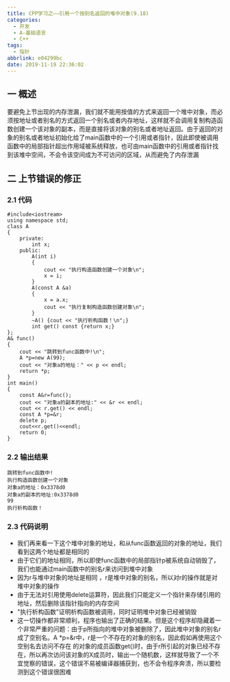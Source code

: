 ```yaml
---
title: CPP学习之——引用一个按别名返回的堆中对象(9.18)
categories:
  - 开发
  - A-基础语言
  - C++
tags:
  - 指针
abbrlink: e04299bc
date: 2019-11-19 22:36:02
---
```

## 一 概述

要避免上节出现的内存泄漏，我们就不能用按值的方式来返回一个堆中对象，而必须按地址或者别名的方式返回一个别名或者内存地址，这样就不会调用复制构造函数创建一个该对象的副本，而是直接将该对象的别名或者地址返回。<!--more-->由于返回的对象的别名或者地址初始化给了main函数中的一个引用或者指针，因此即使被调用函数中的局部指针超出作用域被系统释放，也可由main函数中的引用或者指针找到该堆中空间，不会令该空间成为不可访问的区域，从而避免了内存泄漏  

## 二 上节错误的修正

### 2.1 代码

```
#include<iostream>
using namespace std;
class A 
{
	private:
		int x;
	public:
		A(int i) 
		{
			cout << "执行构造函数创建一个对象\n";
			x = i;
		}
		A(const A &a) 
		{
			x = a.x;
			cout << "执行复制构造函数创建对象\n";
		}
		~A() {cout << "执行析构函数！\n";}
		int get() const {return x;}
};
A& func() 
{
	cout << "跳转到func函数中!\n";
	A *p=new A(99);
	cout << "对象a的地址：" << p << endl;
	return *p;
}
int main() 
{
	const A&r=func();
	cout << "对象a的副本的地址:" << &r << endl;
	cout << r.get() << endl;
	const A *p=&r;
	delete p;
	cout<<r.get()<<endl;
	return 0;
}
```

### 2.2 输出结果

```
跳转到func函数中!
执行构造函数创建一个对象
对象a的地址：0x3378d0
对象a的副本的地址:0x3378d0
99
执行析构函数！
```

### 2.3 代码说明

* 我们再来看一下这个堆中对象的地址，和从func函数返回的对象的地址，我们看到这两个地址都是相同的
* 由于它们的地址相同，所以即使func函数中的局部指针p被系统自动销毁了，我们也能通过main函数中的别名r来访问到堆中对象
* 因为r与堆中对象的地址是相同 ，r是堆中对象的别名，所以对r的操作就是对堆中对象的操作
* 由于无法对引用使用delete运算符，因此我们只能定义一个指针来存储引用的地址，然后删除该指针指向的内存空间
* "执行析构函数"证明析构函数被调用，同时证明堆中对象已经被销毁
* 这一切操作都非常顺利，程序也输出了正确的结果。但是这个程序却隐藏着一个非常严重的问题：由于p所指向的堆中对象被删除了，因此堆中对象的别名r成了空别名。A *p=&r中，r是一个不存在的对象的别名，因此假如再使用这个空别名去访问不存在 的对象的成员函数get()时，由于r所引起的对象已经不存在，所以再次访问该对象的X成员时，输出一个随机数，这样就导致了一个不宜觉察的错误，这个错误不易被编译器捕获到，也不会令程序奔溃，所以要检测到这个错误很困难